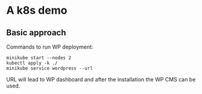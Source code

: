 # A k8s demo

##  Basic approach

Commands to run WP deployment:

```
minikube start --nodes 2
kubectl apply -k ./
minikube service wordpress --url
```

URL will lead to WP dashboard and after the installation the WP CMS can be used.

